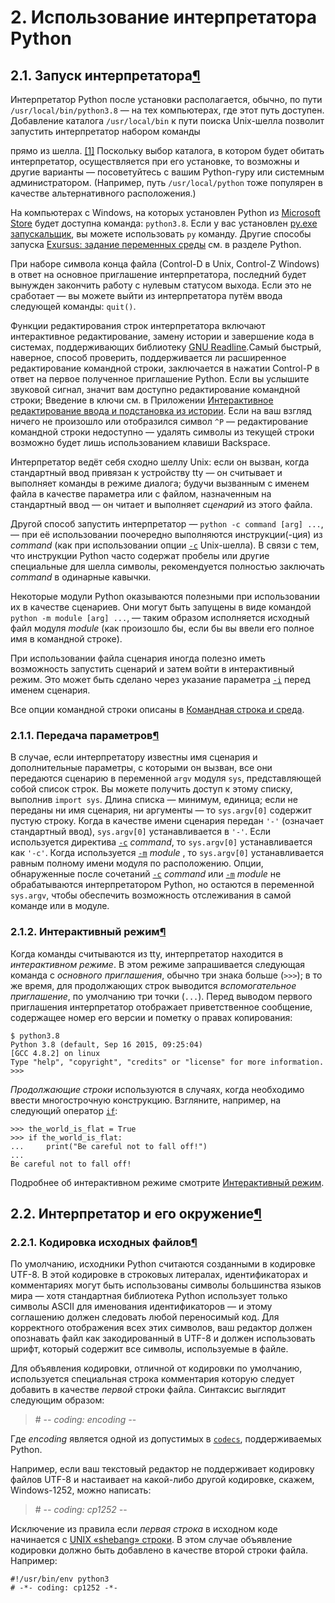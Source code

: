 # 2. Использование интерпретатора Python

## 2.1. Запуск интерпретатора[¶]()

Интерпретатор Python после установки располагается, обычно, по пути `/usr/local/bin/python3.8` — на тех компьютерах, где этот путь доступен. Добавление каталога `/usr/local/bin` к пути поиска Unix-шелла позволит запустить интерпретатор набором команды

прямо из шелла. [\[1\]]() Поскольку выбор каталога, в котором будет обитать интерпретатор, осуществляется при его установке, то возможны и другие варианты — посоветуйтесь с вашим Python-гуру или системным администратором. \(Например, путь `/usr/local/python` тоже популярен в качестве альтернативного расположения.\)

На компьютерах с Windows, на которых установлен Python из [Microsoft Store](https://digitology.tech/docs/python_3/using/windows.html#windows-store) будет доступна команда: `python3.8`. Если у вас установлен [py.exe запускальщик](https://digitology.tech/docs/python_3/using/windows.html#launcher), вы можете использовать `py` команду. Другие способы запуска [Exursus: задание переменных среды](https://digitology.tech/docs/python_3/using/windows.html#setting-envvars) см. в разделе Python.

При наборе символа конца файла \(Control-D в Unix, Control-Z Windows\) в ответ на основное приглашение интерпретатора, последний будет вынужден закончить работу с нулевым статусом выхода. Если это не сработает — вы можете выйти из интерпретатора путём ввода следующей команды: `quit()`.

Функции редактирования строк интерпретатора включают интерактивное редактирование, замену истории и завершение кода в системах, поддерживающих библиотеку [GNU Readline](https://tiswww.case.edu/php/chet/readline/rltop.html).Самый быстрый, наверное, способ проверить, поддерживается ли расширенное редактирование командной строки, заключается в нажатии Control-P в ответ на первое полученное приглашение Python. Если вы услышите звуковой сигнал, значит вам доступно редактирование командной строки; Введение в ключи см. в Приложении [Интерактивное редактирование ввода и подстановка из истории](https://digitology.tech/docs/python_3/tutorial/interactive.html#tut-interacting). Если на ваш взгляд ничего не произошло или отобразился символ `^P` — редактирование командной строки недоступно — удалять символы из текущей строки возможно будет лишь использованием клавиши Backspace.

Интерпретатор ведёт себя сходно шеллу Unix: если он вызван, когда стандартный ввод привязан к устройству tty — он считывает и выполняет команды в режиме диалога; будучи вызванным с именем файла в качестве параметра или с файлом, назначенным на стандартный ввод — он читает и выполняет _сценарий_ из этого файла.

Другой способ запустить интерпретатор — `python -c command [arg] ...`, — при её использовании поочередно выполняются инструкции\(-ция\) из _command_ \(как при использовании опции [`-c`](https://digitology.tech/docs/python_3/using/cmdline.html#cmdoption-c) Unix-шелла\). В связи с тем, что инструкции Python часто содержат пробелы или другие специальные для шелла символы, рекомендуется полностью заключать _command_ в одинарные кавычки.

Некоторые модули Python оказываются полезными при использовании их в качестве сценариев. Они могут быть запущены в виде командой `python -m module [arg] ...`, — таким образом исполняется исходный файл модуля _module_ \(как произошло бы, если бы вы ввели его полное имя в командной строке\).

При использовании файла сценария иногда полезно иметь возможность запустить сценарий и затем войти в интерактивный режим. Это может быть сделано через указание параметра [`-i`](https://digitology.tech/docs/python_3/using/cmdline.html#cmdoption-i) перед именем сценария.

Все опции командной строки описаны в [Командная строка и среда](https://digitology.tech/docs/python_3/using/cmdline.html#using-on-general).

### 2.1.1. Передача параметров[¶]()

В случае, если интерпретатору известны имя сценария и дополнительные параметры, с которыми он вызван, все они передаются сценарию в переменной `argv` модуля `sys`, представляющей собой список строк. Вы можете получить доступ к этому списку, выполнив `import sys`. Длина списка — минимум, единица; если не переданы ни имя сценария, ни аргументы — то `sys.argv[0]` содержит пустую строку. Когда в качестве имени сценария передан `'-'` \(означает стандартный ввод\), `sys.argv[0]` устанавливается в `'-'`. Если используется директива [`-c`](https://digitology.tech/docs/python_3/using/cmdline.html#cmdoption-c) _command_, то `sys.argv[0]` устанавливается как `'-c'`. Когда используется [`-m`](https://digitology.tech/docs/python_3/using/cmdline.html#cmdoption-m) _module_ , то `sys.argv[0]` устанавливается равным полному имени модуля по расположению. Опции, обнаруженные после сочетаний [`-c`](https://digitology.tech/docs/python_3/using/cmdline.html#cmdoption-c) _command_ или [`-m`](https://digitology.tech/docs/python_3/using/cmdline.html#cmdoption-m) _module_ не обрабатываются интерпретатором Python, но остаются в переменной `sys.argv`, чтобы обеспечить возможность отслеживания в самой команде или в модуле.

### 2.1.2. Интерактивный режим[¶]()

Когда команды считываются из tty, интерпретатор находится в _интерактивном режиме_. В этом режиме запрашивается следующая команда с _основного приглашения_, обычно три знака больше \(`>>>`\); в то же время, для продолжающих строк выводится _вспомогательное приглашение_, по умолчанию три точки \(`...`\). Перед выводом первого приглашения интерпретатор отображает приветственное сообщение, содержащее номер его версии и пометку о правах копирования:

```text
$ python3.8
Python 3.8 (default, Sep 16 2015, 09:25:04)
[GCC 4.8.2] on linux
Type "help", "copyright", "credits" or "license" for more information.
>>>
```

_Продолжающие строки_ используются в случаях, когда необходимо ввести многострочную конструкцию. Взгляните, например, на следующий оператор [`if`](https://digitology.tech/docs/python_3/reference/compound_stmts.html#if):

```text
>>> the_world_is_flat = True
>>> if the_world_is_flat:
...     print("Be careful not to fall off!")
...
Be careful not to fall off!
```

Подробнее об интерактивном режиме смотрите [Интерактивный режим](https://digitology.tech/docs/python_3/tutorial/appendix.html#tut-interac).

## 2.2. Интерпретатор и его окружение[¶]()

### 2.2.1. Кодировка исходных файлов[¶]()

По умолчанию, исходники Python считаются созданными в кодировке UTF-8. В этой кодировке в строковых литералах, идентификаторах и комментариях могут быть использованы символы большинства языков мира — хотя стандартная библиотека Python использует только символы ASCII для именования идентификаторов — и этому соглашению должен следовать любой переносимый код. Для корректного отображения всех этих символов, ваш редактор должен опознавать файл как закодированный в UTF-8 и должен использовать шрифт, который содержит все символы, используемые в файле.

Для объявления кодировки, отличной от кодировки по умолчанию, используется специальная строка комментария которую следует добавить в качестве _первой_ строки файла. Синтаксис выглядит следующим образом:

> \# -_- coding: encoding -_-

Где _encoding_ является одной из допустимых в [`codecs`](https://digitology.tech/docs/python_3/library/codecs.html#module-codecs), поддерживаемых Python.

Например, если ваш текстовый редактор не поддерживает кодировку файлов UTF-8 и настаивает на какой-либо другой кодировке, скажем, Windows-1252, можно написать:

> \# -_- coding: cp1252 -_-

Исключение из правила если _первая строка_ в исходном коде начинается с [UNIX «shebang» строки](https://digitology.tech/docs/python_3/tutorial/appendix.html#tut-scripts). В этом случае объявление кодировки должно быть добавлено в качестве второй строки файла. Например:

```text
#!/usr/bin/env python3
# -*- coding: cp1252 -*-
```


